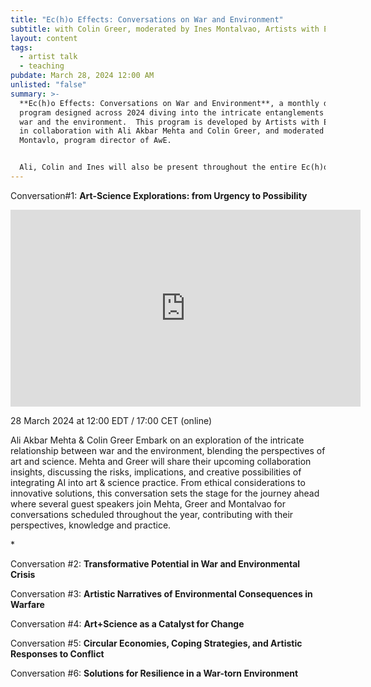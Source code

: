 ```yaml
---
title: "Ec(h)o Effects: Conversations on War and Environment"
subtitle: with Colin Greer, moderated by Ines Montalvao, Artists with Evidence
layout: content
tags:
  - artist talk
  - teaching
pubdate: March 28, 2024 12:00 AM
unlisted: "false"
summary: >-
  **Ec(h)o Effects: Conversations on War and Environment**, a monthly discursive
  program designed across 2024 diving into the intricate entanglements between
  war and the environment.  This program is developed by Artists with Evidence,
  in collaboration with Ali Akbar Mehta and Colin Greer, and moderated by Ines
  Montavlo, program director of AwE.


  Ali, Colin and Ines will also be present throughout the entire Ec(h)o Effect: Conversations on War & Environment series, along with several guest speakers who join the upcoming conversations. **Ec(h)o Effects** is supported by the **Globus Opstart** grant (2024) from The Nordic Culture Fund.
---
```

Conversation#1: **Art-Science Explorations: from Urgency to Possibility**  

<iframe width="560" height="315" src="https://www.youtube.com/embed/CNj5PhV2Bws?si=D4kyFhlKGXD3yiEW" title="YouTube video player" frameborder="0" allow="accelerometer; autoplay; clipboard-write; encrypted-media; gyroscope; picture-in-picture; web-share" referrerpolicy="strict-origin-when-cross-origin" allowfullscreen></iframe>

28 March 2024 at 12:00 EDT / 17:00 CET (online) 

Ali Akbar Mehta & Colin Greer Embark on an exploration of the intricate relationship between war and the environment, blending the perspectives of art and science. Mehta and Greer will share their upcoming collaboration insights, discussing the risks, implications, and creative possibilities of integrating AI into art & science practice. From ethical considerations to innovative solutions, this conversation sets the stage for the journey ahead where several guest speakers join Mehta, Greer and Montalvao for conversations scheduled throughout the year, contributing with their perspectives, knowledge and practice.

\*

Conversation #2: **Transformative Potential in War and Environmental Crisis**

Conversation #3: **Artistic Narratives of Environmental Consequences in Warfare**

Conversation #4: **Art+Science as a Catalyst for Change**

Conversation #5: **Circular Economies, Coping Strategies, and Artistic Responses to Conflict**

Conversation #6: **Solutions for Resilience in a War-torn Environment**